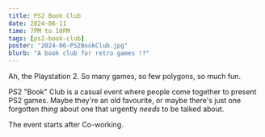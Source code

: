 ```yaml
---
title: PS2 Book Club
date: 2024-06-11
time: 7PM to 10PM
tags: [ps2-book-club]
poster: "2024-06-PS2BookClub.jpg"
blurb: "A book club for retro games !?"
---
```


Ah, the Playstation 2. So many games, so few polygons, so much fun.

PS2 "Book" Club is a casual event where people come together to present PS2 games. Maybe they're an old favourite, or maybe there's just one forgotten *thing* about one that urgently *needs* to be talked about.

The event starts after Co-working.